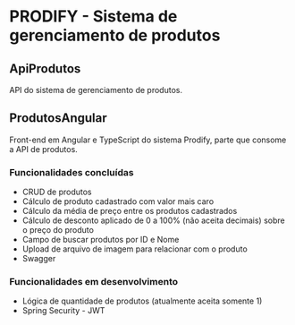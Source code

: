 # PRODIFY - Sistema de gerenciamento de produtos

## ApiProdutos
API do sistema de gerenciamento de produtos.

## ProdutosAngular 
Front-end em Angular e TypeScript do sistema Prodify, parte que consome a API de produtos.

### Funcionalidades concluídas
- CRUD de produtos
- Cálculo de produto cadastrado com valor mais caro
- Cálculo da média de preço entre os produtos cadastrados
- Cálculo de desconto aplicado de 0 a 100% (não aceita decimais) sobre o preço do produto
- Campo de buscar produtos por ID e Nome
- Upload de arquivo de imagem para relacionar com o produto
- Swagger

### Funcionalidades em desenvolvimento
- Lógica de quantidade de produtos (atualmente aceita somente 1)
- Spring Security - JWT
